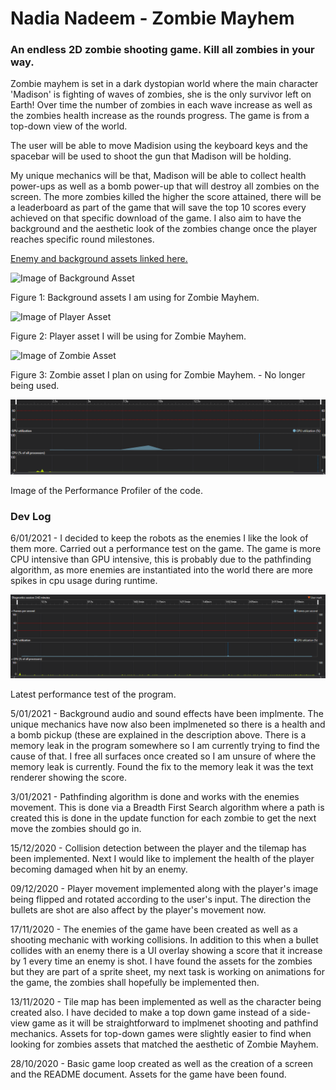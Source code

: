 <h1> Nadia Nadeem - Zombie Mayhem </h1>
<h3> An endless 2D zombie shooting game. Kill all zombies in your way. </h3>

<p> Zombie mayhem is set in a dark dystopian world where the main character 'Madison' is fighting of waves of zombies, she is the only survivor left on Earth! Over time the number of zombies in each wave increase as well as the zombies health increase as the rounds progress. The game is from a top-down view of the world. </p>

<p> The user will be able to move Madision using the keyboard keys and the spacebar will be used to shoot the gun that Madison will be holding.</p>

<p> My unique mechanics will be that, Madison will be able to collect health power-ups as well as a bomb power-up that will destroy all zombies on the screen. The more zombies killed the higher the score attained, there will be a leaderboard as part of the game that will save the top 10 scores every achieved on that specific download of the game. I also aim to have the background and the aesthetic look of the zombies change once the player reaches specific round milestones.</p>

<a href="https://ansimuz.itch.io/warped-city"> Enemy and background assets linked here.</a>

![Image of Background Asset](https://img.itch.zone/aW1hZ2UvMTU2ODM5LzcyMDE0MS5wbmc=/347x500/HxAUgI.png)
<p>Figure 1: Background assets I am using for Zombie Mayhem. </p>

![Image of Player Asset](https://opengameart.org/sites/default/files/styles/medium/public/survivor-idle_shotgun_0.png)
<p>Figure 2: Player asset I will be using for Zombie Mayhem. </p>

![Image of Zombie Asset](https://img.itch.zone/aW1hZ2UvNzMzNDIwLzQwODQyNDkucG5n/347x500/c7Yu2Y.png)
<p>Figure 3: Zombie asset I plan on using for Zombie Mayhem. - No longer being used. </p>

<img src="profiler.PNG">
<p> Image of the Performance Profiler of the code. </p>


<h3> Dev Log </h3>
<p> 6/01/2021 - I decided to keep the robots as the enemies I like the look of them more. Carried out a performance test on the game. The game is more CPU intensive than GPU intensive, this is probably due to the pathfinding algorithm, as more enemies are instantiated into the world there are more spikes in cpu usage during runtime. </p>

<img src="performance.PNG">
<p> Latest performance test of the program. </p>

<p> 5/01/2021 - Background audio and sound effects have been implmente. The unique mechanics have now also been implmeneted so there is a health and a bomb pickup (these are explained in the description above. There is a memory leak in the program somewhere so I am currently trying to find the cause of that. I free all surfaces once created so I am unsure of where the memory leak is currently. Found the fix to the memory leak it was the text renderer showing the score.</p>

<p> 3/01/2021 - Pathfinding algorithm is done and works with the enemies movement. This is done via a Breadth First Search algorithm where a path is created this is done in the update function for each zombie to get the next move the zombies should go in. </p>

<p> 15/12/2020 - Collision detection between the player and the tilemap has been implemented. Next I would like to implement the health of the player becoming damaged when hit by an enemy. </p>

<p> 09/12/2020 - Player movement implemented along with the player's image being flipped and rotated according to the user's input. The direction the bullets are shot are also affect by the player's movement now. </p>

<p> 17/11/2020 - The enemies of the game have been created as well as a shooting mechanic with working collisions. In addition to this when a bullet collides with an enemy there is a UI overlay showing a score that it increase by 1 every time an enemy is shot. I have found the assets for the zombies but they are part of a sprite sheet, my next task is working on animations for the game, the zombies shall hopefully be implemented then. </p>

<p> 13/11/2020 - Tile map has been implemented as well as the character being created also. I have decided to make a top down game instead of a side-view game as it will be straightforward to implmenet shooting and pathfind mechanics. Assets for top-down games were slightly easier to find when looking for zombies assets that matched the aesthetic of Zombie Mayhem. </p>

<p> 28/10/2020 - Basic game loop created as well as the creation of a screen and the README document. Assets for the game have been found.</p>

